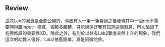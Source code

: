 ## Review
這次Lab的測資是全部公開的，導致有人一筆一筆看過之後發現其中一個reg不需要開得跟input一樣寬，省超多面積，只能說還好我有知道這個消息，再次驗證了抱團修課的重要性XD。除此之外，有別於以往有Lab2難度突然上升的現象，我們這次的助教人很好，Lab2依舊簡單，真是阿彌陀佛。
